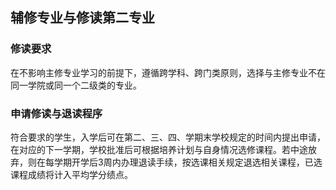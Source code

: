 ## 辅修专业与修读第二专业

### 修读要求

在不影响主修专业学习的前提下，遵循跨学科、跨门类原则，选择与主修专业不在同一学院或同一个二级类的专业。

### 申请修读与退读程序

符合要求的学生，入学后可在第二、三、四、学期末学校规定的时间内提出申请，在对应的下一学期，学校批准后可根据培养计划与自身情况选修课程。若中途放弃，则在每学期开学后3周内办理退读手续，按选课相关规定退选相关课程，已选课程成绩将计入平均学分绩点。